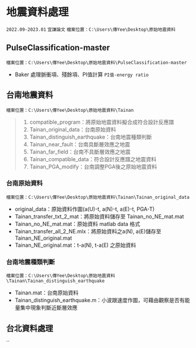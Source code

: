 # 地震資料處理
`2022.09-2023.01`
`宜謙論文`
`檔案位置：C:\Users\傳Yee\Desktop\原始地震資料`

## PulseClassification-master
`檔案位置：C:\Users\傳Yee\Desktop\原始地震資料\PulseClassification-master`
- Baker 處理脈衝項、殘餘項、PI值計算
`PI值-energy ratio`

## 台南地震資料
`檔案位置：C:\Users\傳Yee\Desktop\原始地震資料\Tainan`
> 1. compatible_program：將原始地震資料擬合成符合設計反應譜
> 2. Tainan_original_data：台南原始資料
> 3. Tainan_distinguish_earthquake：台南地震種類判斷
> 4. Tainan_near_fault：台南具斷層效應之地震
> 5. Tainan_far_field：台南不具斷層效應之地震
> 6. Tainan_compatible_data：符合設計反應譜之地震資料
> 7. Tainan_PGA_modify：台南調整PGA後之原始地震資料

### 台南原始資料
`檔案位置：C:\Users\傳Yee\Desktop\原始地震資料\Tainan\Tainan_original_data`
- original_data：原始資料作圖(a(U)-t, a(N)-t, a(E)-t, PGA-T)
- Tainan_transfer_txt_2_mat：將原始資料儲存至 Tainan_no_NE_mat.mat
- Tainan_no_NE_mat.mat：原始資料 matlab data 格式
- Tainan_transfer_all_2_NE.mlx：將原始資料之a(N), a(E)儲存至 Tainan_NE_original.mat
- Tainan_NE_original.mat：t-a(N), t-a(E) 之原始資料

### 台南地震種類判斷
`檔案位置：C:\Users\傳Yee\Desktop\原始地震資料\Tainan\Tainan_distinguish_earthquake`
- Tainan.mat：台南原始資料
- Tainan_distinguish_earthquake.m：小波跟速度作圖，可藉由觀察是否有能量集中現象判斷近斷層效應


## 台北資料處理
``
